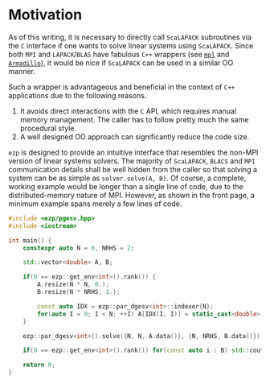 # Motivation

As of this writing, it is necessary to directly call `ScaLAPACK` subroutines via the `C` interface if one wants to solve linear systems using `ScaLAPACK`.
Since both `MPI` and `LAPACK`/`BLAS` have fabulous `C++` wrappers (see [`mpl`](https://github.com/rabauke/mpl) and [`Armadillo`](https://arma.sourceforge.net/download.html)), it would be nice if `ScaLAPACK` can be used in a similar OO manner.

Such a wrapper is advantageous and beneficial in the context of `C++` applications due to the following reasons.

1. It avoids direct interactions with the `C` API, which requires manual memory management.
   The caller has to follow pretty much the same procedural style.
2. A well designed OO approach can significantly reduce the code size.

`ezp` is designed to provide an intuitive interface that resembles the non-MPI version of linear systems solvers.
The majority of `ScaLAPACK`, `BLACS` and `MPI` communication details shall be well hidden from the caller so that solving a system can be as simple as `solver.solve(A, B)`.
Of course, a complete, working example would be longer than a single line of code, due to the distributed-memory nature of MPI.
However, as shown in the front page, a minimum example spans merely a few lines of code.

```cpp
#include <ezp/pgesv.hpp>
#include <iostream>

int main() {
    constexpr auto N = 6, NRHS = 2;

    std::vector<double> A, B;

    if(0 == ezp::get_env<int>().rank()) {
        A.resize(N * N, 0.);
        B.resize(N * NRHS, 1.);

        const auto IDX = ezp::par_dgesv<int>::indexer{N};
        for(auto I = 0; I < N; ++I) A[IDX(I, I)] = static_cast<double>(I);
    }

    ezp::par_dgesv<int>().solve({N, N, A.data()}, {N, NRHS, B.data()});

    if(0 == ezp::get_env<int>().rank()) for(const auto i : B) std::cout << i << '\n';

    return 0;
}
```
